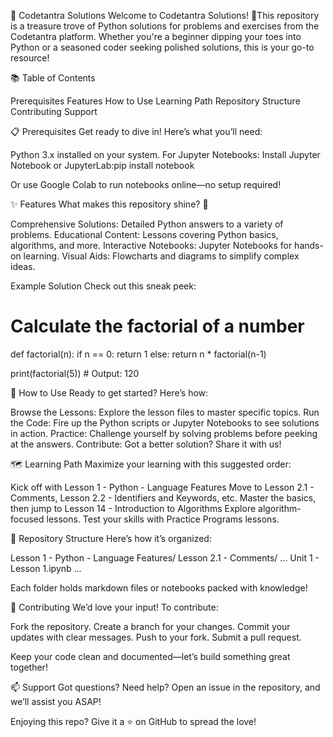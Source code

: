
🐍 Codetantra Solutions
Welcome to Codetantra Solutions! 🎉This repository is a treasure trove of Python solutions for problems and exercises from the Codetantra platform. Whether you're a beginner dipping your toes into Python or a seasoned coder seeking polished solutions, this is your go-to resource!


📚 Table of Contents

Prerequisites
Features
How to Use
Learning Path
Repository Structure
Contributing
Support


📋 Prerequisites
Get ready to dive in! Here’s what you’ll need:

Python 3.x installed on your system.
For Jupyter Notebooks:
Install Jupyter Notebook or JupyterLab:pip install notebook


Or use Google Colab to run notebooks online—no setup required!





✨ Features
What makes this repository shine? 🌟

Comprehensive Solutions: Detailed Python answers to a variety of problems.
Educational Content: Lessons covering Python basics, algorithms, and more.
Interactive Notebooks: Jupyter Notebooks for hands-on learning.
Visual Aids: Flowcharts and diagrams to simplify complex ideas.

Example Solution
Check out this sneak peek:
# Calculate the factorial of a number
def factorial(n):
    if n == 0:
        return 1
    else:
        return n * factorial(n-1)

print(factorial(5))  # Output: 120



🚀 How to Use
Ready to get started? Here’s how:

Browse the Lessons: Explore the lesson files to master specific topics.
Run the Code: Fire up the Python scripts or Jupyter Notebooks to see solutions in action.
Practice: Challenge yourself by solving problems before peeking at the answers.
Contribute: Got a better solution? Share it with us!



🗺️ Learning Path
Maximize your learning with this suggested order:

Kick off with Lesson 1 - Python - Language Features
Move to Lesson 2.1 - Comments, Lesson 2.2 - Identifiers and Keywords, etc.
Master the basics, then jump to Lesson 14 - Introduction to Algorithms
Explore algorithm-focused lessons.
Test your skills with Practice Programs lessons.



📂 Repository Structure
Here’s how it’s organized:

Lesson 1 - Python - Language Features/
Lesson 2.1 - Comments/
...
Unit 1 - Lesson 1.ipynb
...

Each folder holds markdown files or notebooks packed with knowledge!

🤝 Contributing
We’d love your input! To contribute:

Fork the repository.
Create a branch for your changes.
Commit your updates with clear messages.
Push to your fork.
Submit a pull request.

Keep your code clean and documented—let’s build something great together!


📫 Support
Got questions? Need help? Open an issue in the repository, and we’ll assist you ASAP!

Enjoying this repo? Give it a ⭐ on GitHub to spread the love!
